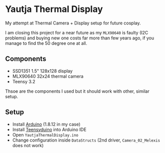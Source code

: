 # Yautja Thermal Display

My attempt at Thermal Camera + Display setup for future cosplay.

I am closing this project for a near future as my `MLX90640` is faulty (I2C problems) and buying new one costs far more than few years ago, if you manage to find the 50 degree one at all.

## Components

- SSD1351 1.5" 128x128 display
- MLX90640 32x24 thermal camera
- Teensy 3.2

Thsoe are the components I used but it should work with other, similar setup.

## Setup

- Install [Arduino](https://www.arduino.cc/en/software) (1.8.12 in my case)
- Install [Teensyduino](https://www.pjrc.com/teensy/teensyduino.html) into Arduino IDE
- Open `YautjaThermalDisplay.ino`
- Change configuration inside `DataStructs` (2nd driver, `Camera_02_Melexis` does not work)
